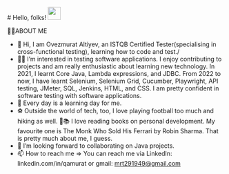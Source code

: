 \# Hello, folks! <img src="https://raw.githubusercontent.com/MartinHeinz/MartinHeinz/master/wave.gif" width="30px">

🐱‍🏍ABOUT ME

- 👋 Hi, I am Ovezmurat Altiyev, an ISTQB Certified Tester(specialising in cross-functional testing), learning how to code and test./
- 👨‍💻 I’m interested in testing software applications. I enjoy contributing to projects and am really enthusiastic about learning new technology.
In 2021, I learnt Core Java, Lambda expressions, and JDBC. From 2022 to now, I have learnt Selenium, Selenium Grid, Cucumber, Playwright, API testing, JMeter, SQL, Jenkins, HTML, and CSS. I am pretty confident in software testing with software applications.
- 🌱 Every day is a learning day for me. 
- ⚽ Outside the world of tech, too, I love playing football too much and hiking as well. 
📖📚 I love reading books on personal development. My favourite one is The Monk Who Sold His Ferrari by Robin Sharma. That is pretty much about me, I guess. 
- 💞️ I’m looking forward to collaborating on Java projects. 
- 📫 How to reach me => You can reach me via LinkedIn: linkedin.com/in/qamurat or gmail: mrt291949@gmail.com

<!---
owezalty/owezalty is a ✨ special ✨ repository because its `README.md` (this file) appears on your GitHub profile.
You can click the Preview link to take a look at your changes.
--->
